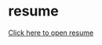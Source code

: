 # resume

[Click here to open resume](https://docs.google.com/document/d/1evWQZrtyOA_bSGbhjG3IzdTC--Nz3uLc)
